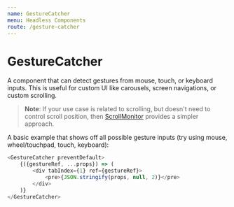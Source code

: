 ```yaml
---
name: GestureCatcher
menu: Headless Components
route: /gesture-catcher
---
```


# GestureCatcher

A component that can detect gestures from mouse, touch, or keyboard inputs.
This is useful for custom UI like carousels, screen navigations,
or custom scrolling.

> **Note**: If your use case is related to scrolling,
> but doesn't need to control scroll position,
> then [ScrollMonitor](/#!/ScrollMonitor) provides a simpler approach.

A basic example that shows off all possible gesture inputs
(try using mouse, wheel/touchpad, touch, keyboard):

```js
<GestureCatcher preventDefault>
    {({gestureRef, ...props}) => (
        <div tabIndex={1} ref={gestureRef}>
            <pre>{JSON.stringify(props, null, 2)}</pre>
        </div>
    )}
</GestureCatcher>
```
